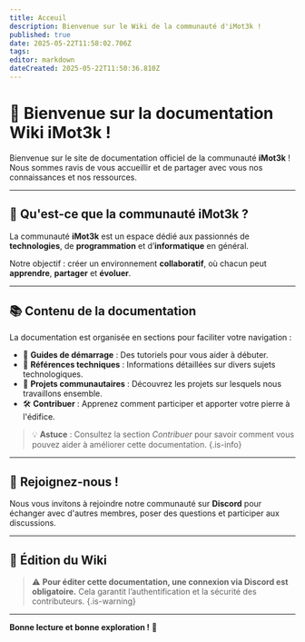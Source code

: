 ```yaml
---
title: Acceuil
description: Bienvenue sur le Wiki de la communauté d'iMot3k !
published: true
date: 2025-05-22T11:58:02.706Z
tags: 
editor: markdown
dateCreated: 2025-05-22T11:50:36.810Z
---
```


# 🧠 Bienvenue sur la documentation Wiki iMot3k !

Bienvenue sur le site de documentation officiel de la communauté **iMot3k** !  
Nous sommes ravis de vous accueillir et de partager avec vous nos connaissances et nos ressources.

---

## 🤖 Qu'est-ce que la communauté iMot3k ?

La communauté **iMot3k** est un espace dédié aux passionnés de **technologies**, de **programmation** et d’**informatique** en général.

Notre objectif : créer un environnement **collaboratif**, où chacun peut **apprendre**, **partager** et **évoluer**.

---

## 📚 Contenu de la documentation

La documentation est organisée en sections pour faciliter votre navigation :

- 🚀 **Guides de démarrage** : Des tutoriels pour vous aider à débuter.
- 📖 **Références techniques** : Informations détaillées sur divers sujets technologiques.
- 🤝 **Projets communautaires** : Découvrez les projets sur lesquels nous travaillons ensemble.
- 🛠️ **Contribuer** : Apprenez comment participer et apporter votre pierre à l'édifice.

> 💡 **Astuce** : Consultez la section _Contribuer_ pour savoir comment vous pouvez aider à améliorer cette documentation.
{.is-info}


---

## 💬 Rejoignez-nous !

Nous vous invitons à rejoindre notre communauté sur **Discord** pour échanger avec d'autres membres, poser des questions et participer aux discussions.



---

## 🔐 Édition du Wiki


> ⚠️ **Pour éditer cette documentation, une connexion via Discord est obligatoire.** 
> Cela garantit l’authentification et la sécurité des contributeurs.
{.is-warning}


---

**Bonne lecture et bonne exploration !** 🚀
